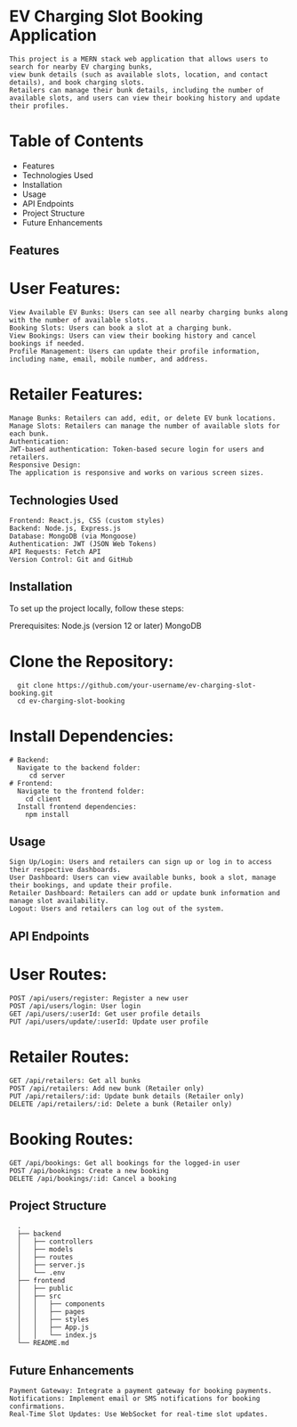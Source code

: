 # EV Charging Slot Booking Application
    This project is a MERN stack web application that allows users to search for nearby EV charging bunks,
    view bunk details (such as available slots, location, and contact details), and book charging slots. 
    Retailers can manage their bunk details, including the number of available slots, and users can view their booking history and update their profiles.

# Table of Contents
- Features
- Technologies Used
- Installation
- Usage
- API Endpoints
- Project Structure
- Future Enhancements
## Features
# User Features:
    View Available EV Bunks: Users can see all nearby charging bunks along with the number of available slots.
    Booking Slots: Users can book a slot at a charging bunk.
    View Bookings: Users can view their booking history and cancel bookings if needed.
    Profile Management: Users can update their profile information, including name, email, mobile number, and address.
# Retailer Features:
    Manage Bunks: Retailers can add, edit, or delete EV bunk locations.
    Manage Slots: Retailers can manage the number of available slots for each bunk.
    Authentication:
    JWT-based authentication: Token-based secure login for users and retailers.
    Responsive Design:
    The application is responsive and works on various screen sizes.
## Technologies Used
    Frontend: React.js, CSS (custom styles)
    Backend: Node.js, Express.js
    Database: MongoDB (via Mongoose)
    Authentication: JWT (JSON Web Tokens)
    API Requests: Fetch API
    Version Control: Git and GitHub
## Installation
  To set up the project locally, follow these steps:
  
  Prerequisites:
  Node.js (version 12 or later)
  MongoDB
  # Clone the Repository:
      git clone https://github.com/your-username/ev-charging-slot-booking.git
      cd ev-charging-slot-booking
  # Install Dependencies:
    # Backend:
      Navigate to the backend folder:
         cd server
    # Frontend:
      Navigate to the frontend folder:
        cd client
      Install frontend dependencies:
        npm install

## Usage
    Sign Up/Login: Users and retailers can sign up or log in to access their respective dashboards.
    User Dashboard: Users can view available bunks, book a slot, manage their bookings, and update their profile.
    Retailer Dashboard: Retailers can add or update bunk information and manage slot availability.
    Logout: Users and retailers can log out of the system.

## API Endpoints
# User Routes:
    POST /api/users/register: Register a new user
    POST /api/users/login: User login
    GET /api/users/:userId: Get user profile details
    PUT /api/users/update/:userId: Update user profile
# Retailer Routes:
    GET /api/retailers: Get all bunks
    POST /api/retailers: Add new bunk (Retailer only)
    PUT /api/retailers/:id: Update bunk details (Retailer only)
    DELETE /api/retailers/:id: Delete a bunk (Retailer only)
# Booking Routes:
    GET /api/bookings: Get all bookings for the logged-in user
    POST /api/bookings: Create a new booking
    DELETE /api/bookings/:id: Cancel a booking
## Project Structure

      .
      ├── backend
      │   ├── controllers
      │   ├── models
      │   ├── routes
      │   ├── server.js
      │   └── .env
      ├── frontend
      │   ├── public
      │   ├── src
      │   │   ├── components
      │   │   ├── pages
      │   │   ├── styles
      │   │   ├── App.js
      │   │   └── index.js
      └── README.md
## Future Enhancements
    Payment Gateway: Integrate a payment gateway for booking payments.
    Notifications: Implement email or SMS notifications for booking confirmations.
    Real-Time Slot Updates: Use WebSocket for real-time slot updates.

